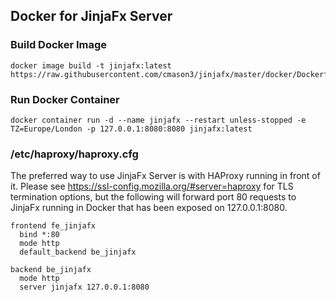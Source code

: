 ## Docker for JinjaFx Server

### Build Docker Image
```
docker image build -t jinjafx:latest https://raw.githubusercontent.com/cmason3/jinjafx/master/docker/Dockerfile
```

### Run Docker Container
```
docker container run -d --name jinjafx --restart unless-stopped -e TZ=Europe/London -p 127.0.0.1:8080:8080 jinjafx:latest
```

### /etc/haproxy/haproxy.cfg

The preferred way to use JinjaFx Server is with HAProxy running in front of it. Please see https://ssl-config.mozilla.org/#server=haproxy for TLS termination options, but the following will forward port 80 requests to JinjaFx running in Docker that has been exposed on 127.0.0.1:8080.

```
frontend fe_jinjafx
  bind *:80
  mode http
  default_backend be_jinjafx

backend be_jinjafx
  mode http
  server jinjafx 127.0.0.1:8080
```
